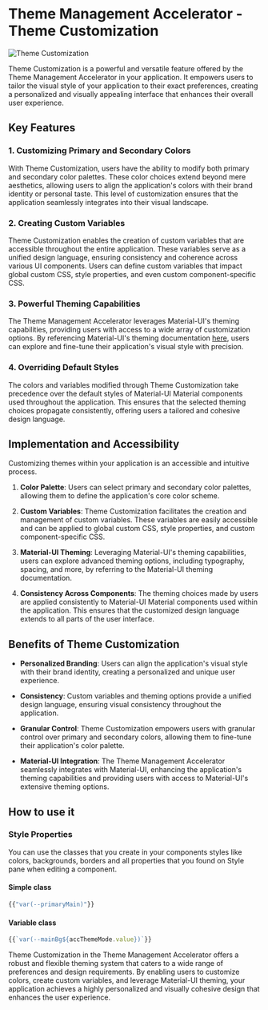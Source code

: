 # Theme Management Accelerator - Theme Customization

![Theme Customization](../assets/themeCustomization.gif)

Theme Customization is a powerful and versatile feature offered by the Theme Management Accelerator in your application. It empowers users to tailor the visual style of your application to their exact preferences, creating a personalized and visually appealing interface that enhances their overall user experience.

## Key Features

### 1. Customizing Primary and Secondary Colors

With Theme Customization, users have the ability to modify both primary and secondary color palettes. These color choices extend beyond mere aesthetics, allowing users to align the application's colors with their brand identity or personal taste. This level of customization ensures that the application seamlessly integrates into their visual landscape.

### 2. Creating Custom Variables

Theme Customization enables the creation of custom variables that are accessible throughout the entire application. These variables serve as a unified design language, ensuring consistency and coherence across various UI components. Users can define custom variables that impact global custom CSS, style properties, and even custom component-specific CSS.

### 3. Powerful Theming Capabilities

The Theme Management Accelerator leverages Material-UI's theming capabilities, providing users with access to a wide array of customization options. By referencing Material-UI's theming documentation [here](https://mui.com/material-ui/customization/theming/), users can explore and fine-tune their application's visual style with precision.

### 4. Overriding Default Styles

The colors and variables modified through Theme Customization take precedence over the default styles of Material-UI Material components used throughout the application. This ensures that the selected theming choices propagate consistently, offering users a tailored and cohesive design language.

## Implementation and Accessibility

Customizing themes within your application is an accessible and intuitive process.

1. **Color Palette**: Users can select primary and secondary color palettes, allowing them to define the application's core color scheme.

2. **Custom Variables**: Theme Customization facilitates the creation and management of custom variables. These variables are easily accessible and can be applied to global custom CSS, style properties, and custom component-specific CSS.

3. **Material-UI Theming**: Leveraging Material-UI's theming capabilities, users can explore advanced theming options, including typography, spacing, and more, by referring to the Material-UI theming documentation.

4. **Consistency Across Components**: The theming choices made by users are applied consistently to Material-UI Material components used within the application. This ensures that the customized design language extends to all parts of the user interface.

## Benefits of Theme Customization

- **Personalized Branding**: Users can align the application's visual style with their brand identity, creating a personalized and unique user experience.

- **Consistency**: Custom variables and theming options provide a unified design language, ensuring visual consistency throughout the application.

- **Granular Control**: Theme Customization empowers users with granular control over primary and secondary colors, allowing them to fine-tune their application's color palette.

- **Material-UI Integration**: The Theme Management Accelerator seamlessly integrates with Material-UI, enhancing the application's theming capabilities and providing users with access to Material-UI's extensive theming options.

## How to use it

### Style Properties

You can use the classes that you create in your components styles like colors, backgrounds, borders and all properties that you found on Style pane when editing a component.

#### **Simple class**

```js
{{"var(--primaryMain)"}}
```

#### **Variable class**

```js
{{`var(--mainBg${accThemeMode.value})`}}
```

Theme Customization in the Theme Management Accelerator offers a robust and flexible theming system that caters to a wide range of preferences and design requirements. By enabling users to customize colors, create custom variables, and leverage Material-UI theming, your application achieves a highly personalized and visually cohesive design that enhances the user experience.